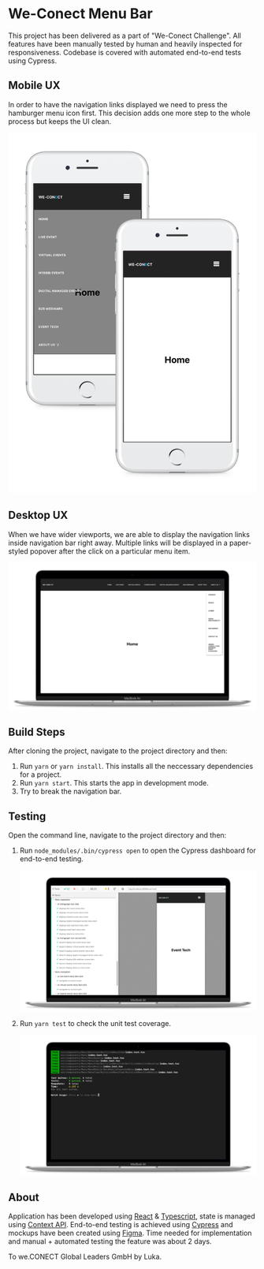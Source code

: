 # We-Conect Menu Bar

This project has been delivered as a part of "We-Conect Challenge". All features have been manually tested by human and heavily inspected for responsiveness. Codebase is covered with automated end-to-end tests using Cypress.

## Mobile UX

In order to have the navigation links displayed we need to press the hamburger menu icon first. This decision adds one more step to the whole process but keeps the UI clean.

![iphones](iphones.png)

## Desktop UX

When we have wider viewports, we are able to display the navigation links inside navigation bar right away. Multiple links will be displayed in a paper-styled popover after the click on a particular menu item.

![macbook](macbook.png)

## Build Steps

After cloning the project, navigate to the project directory and then:

1. Run `yarn` or `yarn install`. This installs all the neccessary dependencies for a project.
2. Run `yarn start`. This starts the app in development mode.
3. Try to break the navigation bar.

## Testing

Open the command line, navigate to the project directory and then:

1. Run `node_modules/.bin/cypress open` to open the Cypress dashboard for end-to-end testing.

   ![cypress](cypress.png)

2. Run `yarn test` to check the unit test coverage.

   ![unit](unit.png)

## About

Application has been developed using [React](https://reactjs.org/) & [Typescript](https://www.typescriptlang.org/), state is managed using [Context API](https://reactjs.org/docs/context.html). End-to-end testing is achieved using [Cypress](https://www.cypress.io/) and mockups have been created using [Figma](https://www.figma.com/). Time needed for implementation and manual + automated testing the feature was about 2 days.

To we.CONECT Global Leaders GmbH by Luka.
